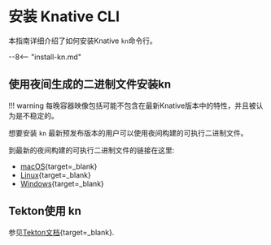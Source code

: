 # 安装 Knative CLI

本指南详细介绍了如何安装Knative `kn`命令行。

--8<-- "install-kn.md"

## 使用夜间生成的二进制文件安装kn
!!! warning
    每晚容器映像包括可能不包含在最新Knative版本中的特性，并且被认为是不稳定的。


想要安装 `kn` 最新预发布版本的用户可以使用夜间构建的可执行二进制文件。

到最新的夜间构建的可执行二进制文件的链接在这里:

- [macOS](https://storage.googleapis.com/knative-nightly/client/latest/kn-darwin-amd64){target=_blank}
- [Linux](https://storage.googleapis.com/knative-nightly/client/latest/kn-linux-amd64){target=_blank}
- [Windows](https://storage.googleapis.com/knative-nightly/client/latest/kn-windows-amd64.exe){target=_blank}

## Tekton使用 kn

参见[Tekton文档](http://hub.tekton.dev/tekton/task/kn){target=_blank}.
